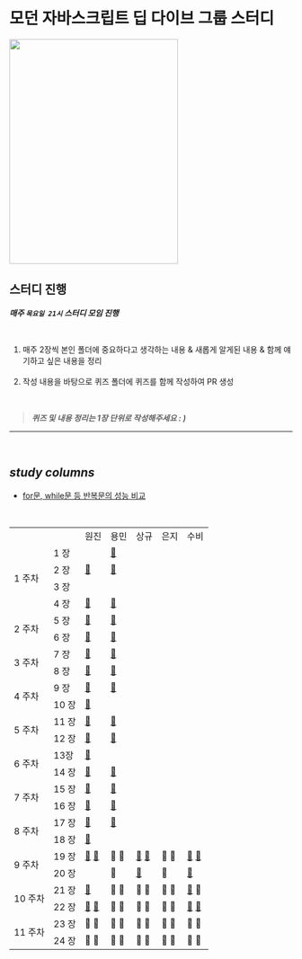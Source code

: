 # 모던 자바스크립트 딥 다이브 그룹 스터디

<img src="https://user-images.githubusercontent.com/82315118/188323464-fcf913a8-f9b6-4910-ae78-2274ed9ef910.png" width="300" height="400"/>

## 스터디 진행

**_매주 `목요일 21시` 스터디 모임 진행_**

<br>

<ol>
  <li> 매주 2장씩 본인 폴더에 중요하다고 생각하는 내용 & 새롭게 알게된 내용 & 함께 얘기하고 싶은 내용을 정리</li>
<br>
  <li>작성 내용을 바탕으로 퀴즈 폴더에 퀴즈를 함께 작성하여 PR 생성</li>
</ol>

<br>

> **_퀴즈 및 내용 정리는 1장 단위로 작성해주세요 : )_**

<hr><br>

## _study columns_

- <a href="https://velog.io/@wonjin95/replicate-performance-comparison">for문, while문 등 반복문의 성능 비교</a>

<br>

<table>
    <tr>
        <td />
        <td />
        <td>원진</td>
        <td>용민</td>
        <td>상규</td>
        <td>은지</td>
        <td>수비</td>
    </tr>
    <tr>
        <td rowspan="5">1 주차</td>
    </tr>
    <tr>
        <td>1 장</td>
        <td />
        <td><a href="https://github.com/Mokoko-will-be-plant/JavaScript-Deep-Dive/tree/master/study/01%EC%9E%A5%20%ED%94%84%EB%A1%9C%EA%B7%B8%EB%9E%98%EB%B0%8D">📖</a></td>
        <td />
        <td />
        <td />
    </tr>
   <tr>
        <td>2 장</td>
        <td><a href="https://github.com/Mokoko-will-be-plant/JavaScript-Deep-Dive/blob/master/study/02%EC%9E%A5%20%EC%9E%90%EB%B0%94%EC%8A%A4%ED%81%AC%EB%A6%BD%ED%8A%B8%EB%9E%80/%EC%9B%90%EC%A7%84.md">📖</a></td>
        <td><a href="https://github.com/Mokoko-will-be-plant/JavaScript-Deep-Dive/blob/master/study/02%EC%9E%A5%20%EC%9E%90%EB%B0%94%EC%8A%A4%ED%81%AC%EB%A6%BD%ED%8A%B8%EB%9E%80/%EC%9A%A9%EB%AF%BC.md">📖</a></td>
        <td />
        <td />
        <td />
    </tr>
   <tr>
        <td>3 장</td>
        <td />
        <td />
        <td />
        <td />
        <td />
    </tr>
   <tr>
        <td>4 장</td>
        <td><a href="https://github.com/Mokoko-will-be-plant/JavaScript-Deep-Dive/blob/master/study/04%EC%9E%A5%20%EB%B3%80%EC%88%98/%EC%9B%90%EC%A7%84.md">📖</a></td>
        <td><a href="https://github.com/Mokoko-will-be-plant/JavaScript-Deep-Dive/blob/master/study/04%EC%9E%A5%20%EB%B3%80%EC%88%98/%EC%9A%A9%EB%AF%BC.md">📖</a></td>
        <td />
        <td />
        <td />
    </tr>
    <tr>
        <td rowspan="3">2 주차</td>
    </tr>
    <tr>
        <td>5 장</td>
        <td><a href="https://github.com/Mokoko-will-be-plant/JavaScript-Deep-Dive/blob/master/study/05%EC%9E%A5%20%ED%91%9C%ED%98%84%EC%8B%9D%EA%B3%BC%20%EB%AC%B8/%EC%9B%90%EC%A7%84.md">📖</a></td>
        <td><a href="https://github.com/Mokoko-will-be-plant/JavaScript-Deep-Dive/blob/master/study/05%EC%9E%A5%20%ED%91%9C%ED%98%84%EC%8B%9D%EA%B3%BC%20%EB%AC%B8/%EC%9A%A9%EB%AF%BC.md">📖</a></td>
        <td />
        <td />
        <td />
    </tr>
   <tr>
        <td>6 장</td>
        <td><a href="https://github.com/Mokoko-will-be-plant/JavaScript-Deep-Dive/blob/master/study/06%EC%9E%A5%20%EB%8D%B0%EC%9D%B4%ED%84%B0%20%ED%83%80%EC%9E%85/%EC%9B%90%EC%A7%84.md">📖</a></td>
        <td><a href="https://github.com/Mokoko-will-be-plant/JavaScript-Deep-Dive/blob/master/study/06%EC%9E%A5%20%EB%8D%B0%EC%9D%B4%ED%84%B0%20%ED%83%80%EC%9E%85/%EC%9A%A9%EB%AF%BC.md">📖</a></td>
        <td />
        <td />
        <td />
    </tr>
    <tr>
        <td rowspan="3">3 주차</td>
    </tr>
    <tr>
        <td>7 장</td>
        <td><a href="https://github.com/Mokoko-will-be-plant/JavaScript-Deep-Dive/blob/master/study/07%EC%9E%A5%20%EC%97%B0%EC%82%B0%EC%9E%90/%EC%9B%90%EC%A7%84.md">📖</a></td>
        <td><a href="https://github.com/Mokoko-will-be-plant/JavaScript-Deep-Dive/blob/master/study/07%EC%9E%A5%20%EC%97%B0%EC%82%B0%EC%9E%90/%EC%9A%A9%EB%AF%BC.md">📖</a></td>
        <td />
        <td />
        <td />
    </tr>
   <tr>
        <td>8 장</td>
        <td><a href="https://github.com/Mokoko-will-be-plant/JavaScript-Deep-Dive/blob/master/study/08%EC%9E%A5%20%EC%A0%9C%EC%96%B4%EB%AC%B8/%EC%9B%90%EC%A7%84.md">📖</a></td>
        <td><a href="https://github.com/Mokoko-will-be-plant/JavaScript-Deep-Dive/blob/master/study/08%EC%9E%A5%20%EC%A0%9C%EC%96%B4%EB%AC%B8/%EC%9A%A9%EB%AF%BC.md">📖</a></td>
        <td />
        <td />
        <td />
    </tr>
    <tr>
        <td rowspan="3">4 주차</td>
    </tr>
    <tr>
        <td>9 장</td>
        <td><a href="https://github.com/Mokoko-will-be-plant/JavaScript-Deep-Dive/blob/master/study/09%EC%9E%A5%20%ED%83%80%EC%9E%85%20%EB%B3%80%ED%99%98%EA%B3%BC%20%EB%8B%A8%EC%B6%95%20%ED%8F%89%EA%B0%80/%EC%9B%90%EC%A7%84.md">📖</a></td>
        <td><a href="https://github.com/Mokoko-will-be-plant/JavaScript-Deep-Dive/blob/master/study/09%EC%9E%A5%20%ED%83%80%EC%9E%85%20%EB%B3%80%ED%99%98%EA%B3%BC%20%EB%8B%A8%EC%B6%95%20%ED%8F%89%EA%B0%80/%EC%9A%A9%EB%AF%BC.md">📖</a></td>
        <td />
        <td />
        <td />
    </tr>
   <tr>
        <td>10 장</td>
        <td><a href="https://github.com/Mokoko-will-be-plant/JavaScript-Deep-Dive/blob/master/study/10%EC%9E%A5%20%EA%B0%9D%EC%B2%B4%20%EB%A6%AC%ED%84%B0%EB%9F%B4/%EC%9B%90%EC%A7%84.md">📖</a></td>
        <td />
        <td />
        <td />
        <td />
    </tr>
    <tr>
        <td rowspan="3">5 주차</td>
    </tr>
    <tr>
        <td>11 장</td>
        <td><a href="https://github.com/Mokoko-will-be-plant/JavaScript-Deep-Dive/blob/master/study/11%EC%9E%A5%20%EC%9B%90%EC%8B%9C%20%EA%B0%92%EA%B3%BC%20%EA%B0%9D%EC%B2%B4%EC%9D%98%20%EB%B9%84%EA%B5%90/%EC%9B%90%EC%A7%84.md">📖</a></td>
        <td><a href="https://github.com/Mokoko-will-be-plant/JavaScript-Deep-Dive/blob/master/study/11%EC%9E%A5%20%EC%9B%90%EC%8B%9C%20%EA%B0%92%EA%B3%BC%20%EA%B0%9D%EC%B2%B4%EC%9D%98%20%EB%B9%84%EA%B5%90/%EC%9A%A9%EB%AF%BC.md">📖</a></td>
        <td />
        <td />
        <td />
    </tr>
   <tr>
        <td>12 장</td>
        <td><a href="https://github.com/Mokoko-will-be-plant/JavaScript-Deep-Dive/blob/master/study/12%EC%9E%A5%20%ED%95%A8%EC%88%98/%EC%9B%90%EC%A7%84.md">📖</a></td>
        <td><a href="https://github.com/Mokoko-will-be-plant/JavaScript-Deep-Dive/blob/master/study/12%EC%9E%A5%20%ED%95%A8%EC%88%98/%EC%9A%A9%EB%AF%BC.md">📖</a></td>
        <td />
        <td />
        <td />
    </tr>
    <tr>
        <td rowspan="3">6 주차</td>
    </tr>
    <tr>
        <td>13장</td>
        <td><a href="https://github.com/Mokoko-will-be-plant/JavaScript-Deep-Dive/blob/master/study/13%EC%9E%A5%20%EC%8A%A4%EC%BD%94%ED%94%84/%EC%9B%90%EC%A7%84.md">📖</a></td>
        <td />
        <td />
        <td />
        <td />
    </tr>
   <tr>
        <td>14 장</td>
        <td><a href="https://github.com/Mokoko-will-be-plant/JavaScript-Deep-Dive/blob/master/study/14%EC%9E%A5%20%EC%A0%84%EC%97%AD%20%EB%B3%80%EC%88%98%EC%9D%98%20%EB%AC%B8%EC%A0%9C%EC%A0%90/%EC%9B%90%EC%A7%84.md">📖</a></td>
        <td><a href="https://github.com/Mokoko-will-be-plant/JavaScript-Deep-Dive/blob/master/study/14%EC%9E%A5%20%EC%A0%84%EC%97%AD%20%EB%B3%80%EC%88%98%EC%9D%98%20%EB%AC%B8%EC%A0%9C%EC%A0%90/%EC%9A%A9%EB%AF%BC.md">📖</a></td>
        <td />
        <td />
        <td />
    </tr>
    <tr>
        <td rowspan="3">7 주차</td>
    </tr>
    <tr>
        <td>15 장</td>
        <td><a href="https://github.com/Mokoko-will-be-plant/JavaScript-Deep-Dive/blob/master/study/15%EC%9E%A5%20let%2Cconst%20%ED%82%A4%EC%9B%8C%EB%93%9C%EC%99%80%20%EB%B8%94%EB%A1%9D%20%EB%A0%88%EB%B2%A8%20%EC%8A%A4%EC%BD%94%ED%94%84/%EC%9B%90%EC%A7%84.md">📖</a></td>
        <td><a href="https://github.com/Mokoko-will-be-plant/JavaScript-Deep-Dive/blob/master/study/15%EC%9E%A5%20let%2Cconst%20%ED%82%A4%EC%9B%8C%EB%93%9C%EC%99%80%20%EB%B8%94%EB%A1%9D%20%EB%A0%88%EB%B2%A8%20%EC%8A%A4%EC%BD%94%ED%94%84/%EC%9A%A9%EB%AF%BC.md">📖</a></td>
        <td />
        <td />
        <td />
    </tr>
   <tr>
        <td>16 장</td>
        <td><a href="https://github.com/Mokoko-will-be-plant/JavaScript-Deep-Dive/blob/master/study/16%EC%9E%A5%20%ED%94%84%EB%A1%9C%ED%8D%BC%ED%8B%B0%20%EC%96%B4%ED%8A%B8%EB%A6%AC%EB%B7%B0%ED%8A%B8/%EC%9B%90%EC%A7%84.md">📖</a></td>
        <td><a href="https://github.com/Mokoko-will-be-plant/JavaScript-Deep-Dive/blob/master/study/16%EC%9E%A5%20%ED%94%84%EB%A1%9C%ED%8D%BC%ED%8B%B0%20%EC%96%B4%ED%8A%B8%EB%A6%AC%EB%B7%B0%ED%8A%B8/%EC%9A%A9%EB%AF%BC.md">📖</a></td>
        <td />
        <td />
        <td />
    </tr>
    <tr>
        <td rowspan="3">8 주차</td>
    </tr>
    <tr>
        <td>17 장</td>
        <td><a href="https://github.com/Mokoko-will-be-plant/JavaScript-Deep-Dive/blob/master/study/17%EC%9E%A5%20%EC%83%9D%EC%84%B1%EC%9E%90%20%ED%95%A8%EC%88%98%EC%97%90%20%EC%9D%98%ED%95%9C%20%EA%B0%9D%EC%B2%B4%20%EC%83%9D%EC%84%B1/%EC%9B%90%EC%A7%84.md">📖</a></td>
        <td><a href="https://github.com/Mokoko-will-be-plant/JavaScript-Deep-Dive/blob/master/study/17%EC%9E%A5%20%EC%83%9D%EC%84%B1%EC%9E%90%20%ED%95%A8%EC%88%98%EC%97%90%20%EC%9D%98%ED%95%9C%20%EA%B0%9D%EC%B2%B4%20%EC%83%9D%EC%84%B1/%EC%9A%A9%EB%AF%BC.md">📖</a></td>
        <td />
        <td />
        <td />
    </tr>
   <tr>
        <td>18 장</td>
        <td><a href="https://github.com/Mokoko-will-be-plant/JavaScript-Deep-Dive/blob/master/study/18%EC%9E%A5%20%ED%95%A8%EC%88%98%EC%99%80%20%EC%9D%BC%EA%B8%89%20%EA%B0%9D%EC%B2%B4/%EC%9B%90%EC%A7%84.md">📖</a></td>
        <td />
        <td />
        <td />
        <td />
    </tr>
    <tr>
        <td rowspan="3">9 주차</td>
    </tr>
    <tr>
        <td>19 장</td>
        <td><a href="https://github.com/wonjin-dev/JavaScript-Deep-Dive/blob/master/study/19%EC%9E%A5%20%ED%94%84%EB%A1%9C%ED%86%A0%20%ED%83%80%EC%9E%85/%EC%9B%90%EC%A7%84.md">📕</a> <a href="https://github.com/wonjin-dev/JavaScript-Deep-Dive/blob/master/study/19%EC%9E%A5%20%ED%94%84%EB%A1%9C%ED%86%A0%20%ED%83%80%EC%9E%85/%EC%9B%90%EC%A7%84.md">💯</a></td>
        <td><a>📙</a> <a>💯</a></td>
        <td><a href="https://github.com/Mokoko-will-be-plant/JavaScript-Deep-Dive/blob/master/study/19%EC%9E%A5%20%ED%94%84%EB%A1%9C%ED%86%A0%20%ED%83%80%EC%9E%85/%EC%83%81%EA%B7%9C.md">📒</a> <a href="https://github.com/Mokoko-will-be-plant/JavaScript-Deep-Dive/blob/master/quiz/19%EC%9E%A5%20%ED%94%84%EB%A1%9C%ED%86%A0%20%ED%83%80%EC%9E%85/%EC%83%81%EA%B7%9C.js">💯</a></td>
        <td><a>📗</a> <a>💯</a></td>
        <td><a href="https://github.com/Mokoko-will-be-plant/JavaScript-Deep-Dive/blob/master/study/19%EC%9E%A5%20%ED%94%84%EB%A1%9C%ED%86%A0%20%ED%83%80%EC%9E%85/%EC%88%98%EB%B9%84.md">📘</a> <a href="https://github.com/Mokoko-will-be-plant/JavaScript-Deep-Dive/tree/master/quiz/19%EC%9E%A5%20%ED%94%84%EB%A1%9C%ED%86%A0%20%ED%83%80%EC%9E%85">💯</a></td>
    </tr>
   <tr>
        <td>20 장</td>
        <td/ >
        <td><a>📙</a></td>
        <td><a href="https://github.com/Mokoko-will-be-plant/JavaScript-Deep-Dive/blob/master/study/20%EC%9E%A5%20Strict%20Mode/%EC%83%81%EA%B7%9C.md">📒</a></td>
        <td><a>📗</a></td>
        <td><a href="https://github.com/Mokoko-will-be-plant/JavaScript-Deep-Dive/blob/master/study/20%EC%9E%A5%20Strict%20Mode/%EC%88%98%EB%B9%84.md">📘</a></td>
    </tr>
    <tr>
        <td rowspan="3">10 주차</td>
    </tr>
    <tr>
        <td>21 장</td>
        <td><a href="https://github.com/Mokoko-will-be-plant/JavaScript-Deep-Dive/blob/master/study/21%EC%9E%A5%20%EB%B9%8C%ED%8A%B8%EC%9D%B8%20%EA%B0%9D%EC%B2%B4/%EC%9B%90%EC%A7%84.md">📕</a> </td>
        <td><a>📙</a> <a>💯</a></td>
        <td><a>📒</a> <a>💯</a></td>
        <td><a>📗</a> <a>💯</a></td>
        <td><a href="https://github.com/Mokoko-will-be-plant/JavaScript-Deep-Dive/blob/master/study/21%EC%9E%A5%20%EB%B9%8C%ED%8A%B8%EC%9D%B8%20%EA%B0%9D%EC%B2%B4/%EC%88%98%EB%B9%84.md">📘</a> <a>💯</a></td>
    </tr>
   <tr>
        <td>22 장</td>
        <td><a href="https://github.com/Mokoko-will-be-plant/JavaScript-Deep-Dive/blob/master/study/22%EC%9E%A5%20this/%EC%9B%90%EC%A7%84.md">📕</a> <a href="https://github.com/Mokoko-will-be-plant/JavaScript-Deep-Dive/blob/master/quiz/22%EC%9E%A5%20this/%EC%9B%90%EC%A7%84.js">💯</a></td>
        <td><a>📙</a> <a>💯</a></td>
        <td><a>📒</a> <a>💯</a></td>
        <td><a>📗</a> <a>💯</a></td>
        <td><a href="https://github.com/Mokoko-will-be-plant/JavaScript-Deep-Dive/blob/master/study/21%EC%9E%A5%20%EB%B9%8C%ED%8A%B8%EC%9D%B8%20%EA%B0%9D%EC%B2%B4/%EC%88%98%EB%B9%84.md">📘</a> <a href="https://github.com/Mokoko-will-be-plant/JavaScript-Deep-Dive/blob/master/quiz/22%EC%9E%A5%20this/%EC%88%98%EB%B9%84.js">💯</a></td>
    </tr>
    <tr>
        <td rowspan="3">11 주차</td>
    </tr>
    <tr>
        <td>23 장</td>
        <td><a>📕</a> <a>💯</a></td>
        <td><a>📙</a> <a>💯</a></td>
        <td><a>📒</a> <a>💯</a></td>
        <td><a>📗</a> <a>💯</a></td>
        <td><a>📘</a> <a>💯</a></td>
    </tr>
   <tr>
        <td>24 장</td>
        <td><a>📕</a> <a>💯</a></td>
        <td><a>📙</a> <a>💯</a></td>
        <td><a>📒</a> <a>💯</a></td>
        <td><a>📗</a> <a>💯</a></td>
        <td><a>📘</a> <a>💯</a></td>
    </tr>
    <!-- <tr>
        <td rowspan="3">12 주차</td>
    </tr>
    <tr>
        <td>25 장</td>
        <td><a>📕</a> <a>💯</a></td>
        <td><a>📙</a> <a>💯</a></td>
        <td><a>📒</a> <a>💯</a></td>
        <td><a>📗</a> <a>💯</a></td>
        <td><a>📘</a> <a>💯</a></td>
    </tr>
   <tr>
        <td>26 장</td>
        <td><a>📕</a> <a>💯</a></td>
        <td><a>📙</a> <a>💯</a></td>
        <td><a>📒</a> <a>💯</a></td>
        <td><a>📗</a> <a>💯</a></td>
        <td><a>📘</a> <a>💯</a></td>
    </tr> -->
    <!-- <tr>
        <td rowspan="3">13 주차</td>
    </tr>
    <tr>
        <td>27 장</td>
        <td><a>📕</a> <a>💯</a></td>
        <td><a>📙</a> <a>💯</a></td>
        <td><a>📒</a> <a>💯</a></td>
        <td><a>📗</a> <a>💯</a></td>
        <td><a>📘</a> <a>💯</a></td>
    </tr>
   <tr>
        <td>28 장</td>
        <td><a>📕</a> <a>💯</a></td>
        <td><a>📙</a> <a>💯</a></td>
        <td><a>📒</a> <a>💯</a></td>
        <td><a>📗</a> <a>💯</a></td>
        <td><a>📘</a> <a>💯</a></td>
    </tr> -->
    <!-- <tr>
        <td rowspan="3">14 주차</td>
    </tr>
    <tr>
        <td>29 장</td>
        <td><a>📕</a> <a>💯</a></td>
        <td><a>📙</a> <a>💯</a></td>
        <td><a>📒</a> <a>💯</a></td>
        <td><a>📗</a> <a>💯</a></td>
        <td><a>📘</a> <a>💯</a></td>
    </tr>
   <tr>
        <td>30 장</td>
        <td><a>📕</a> <a>💯</a></td>
        <td><a>📙</a> <a>💯</a></td>
        <td><a>📒</a> <a>💯</a></td>
        <td><a>📗</a> <a>💯</a></td>
        <td><a>📘</a> <a>💯</a></td>
    </tr> -->
    <!-- <tr>
        <td rowspan="3">15 주차</td>
    </tr>
    <tr>
        <td>31 장</td>
        <td><a>📕</a> <a>💯</a></td>
        <td><a>📙</a> <a>💯</a></td>
        <td><a>📒</a> <a>💯</a></td>
        <td><a>📗</a> <a>💯</a></td>
        <td><a>📘</a> <a>💯</a></td>
    </tr>
   <tr>
        <td>32 장</td>
        <td><a>📕</a> <a>💯</a></td>
        <td><a>📙</a> <a>💯</a></td>
        <td><a>📒</a> <a>💯</a></td>
        <td><a>📗</a> <a>💯</a></td>
        <td><a>📘</a> <a>💯</a></td>
    </tr> -->
    <!-- <tr>
        <td rowspan="3">16 주차</td>
    </tr>
    <tr>
        <td>33 장</td>
        <td><a>📕</a> <a>💯</a></td>
        <td><a>📙</a> <a>💯</a></td>
        <td><a>📒</a> <a>💯</a></td>
        <td><a>📗</a> <a>💯</a></td>
        <td><a>📘</a> <a>💯</a></td>
    </tr>
   <tr>
        <td>34 장</td>
        <td><a>📕</a> <a>💯</a></td>
        <td><a>📙</a> <a>💯</a></td>
        <td><a>📒</a> <a>💯</a></td>
        <td><a>📗</a> <a>💯</a></td>
        <td><a>📘</a> <a>💯</a></td>
    </tr> -->
    <!-- <tr>
        <td rowspan="3">17 주차</td>
    </tr>
    <tr>
        <td>35 장</td>
        <td><a>📕</a> <a>💯</a></td>
        <td><a>📙</a> <a>💯</a></td>
        <td><a>📒</a> <a>💯</a></td>
        <td><a>📗</a> <a>💯</a></td>
        <td><a>📘</a> <a>💯</a></td>
    </tr>
   <tr>
        <td>36 장</td>
        <td><a>📕</a> <a>💯</a></td>
        <td><a>📙</a> <a>💯</a></td>
        <td><a>📒</a> <a>💯</a></td>
        <td><a>📗</a> <a>💯</a></td>
        <td><a>📘</a> <a>💯</a></td>
    </tr> -->
    <!-- <tr>
        <td rowspan="3">18 주차</td>
    </tr>
    <tr>
        <td>37 장</td>
        <td><a>📕</a> <a>💯</a></td>
        <td><a>📙</a> <a>💯</a></td>
        <td><a>📒</a> <a>💯</a></td>
        <td><a>📗</a> <a>💯</a></td>
        <td><a>📘</a> <a>💯</a></td>
    </tr>
   <tr>
        <td>38 장</td>
        <td><a>📕</a> <a>💯</a></td>
        <td><a>📙</a> <a>💯</a></td>
        <td><a>📒</a> <a>💯</a></td>
        <td><a>📗</a> <a>💯</a></td>
        <td><a>📘</a> <a>💯</a></td>
    </tr> -->
    <!-- <tr>
        <td rowspan="3">19 주차</td>
    </tr>
    <tr>
        <td>39 장</td>
        <td><a>📕</a> <a>💯</a></td>
        <td><a>📙</a> <a>💯</a></td>
        <td><a>📒</a> <a>💯</a></td>
        <td><a>📗</a> <a>💯</a></td>
        <td><a>📘</a> <a>💯</a></td>
    </tr>
   <tr>
        <td>40 장</td>
        <td><a>📕</a> <a>💯</a></td>
        <td><a>📙</a> <a>💯</a></td>
        <td><a>📒</a> <a>💯</a></td>
        <td><a>📗</a> <a>💯</a></td>
        <td><a>📘</a> <a>💯</a></td>
    </tr> -->
    <!-- <tr>
        <td rowspan="3">20 주차</td>
    </tr>
    <tr>
        <td>41 장</td>
        <td><a>📕</a> <a>💯</a></td>
        <td><a>📙</a> <a>💯</a></td>
        <td><a>📒</a> <a>💯</a></td>
        <td><a>📗</a> <a>💯</a></td>
        <td><a>📘</a> <a>💯</a></td>
    </tr>
   <tr>
        <td>42 장</td>
        <td><a>📕</a> <a>💯</a></td>
        <td><a>📙</a> <a>💯</a></td>
        <td><a>📒</a> <a>💯</a></td>
        <td><a>📗</a> <a>💯</a></td>
        <td><a>📘</a> <a>💯</a></td>
    </tr> -->
    <!-- <tr>
        <td rowspan="3">21 주차</td>
    </tr>
    <tr>
        <td>43 장</td>
        <td><a>📕</a> <a>💯</a></td>
        <td><a>📙</a> <a>💯</a></td>
        <td><a>📒</a> <a>💯</a></td>
        <td><a>📗</a> <a>💯</a></td>
        <td><a>📘</a> <a>💯</a></td>
    </tr>
   <tr>
        <td>44 장</td>
        <td><a>📕</a> <a>💯</a></td>
        <td><a>📙</a> <a>💯</a></td>
        <td><a>📒</a> <a>💯</a></td>
        <td><a>📗</a> <a>💯</a></td>
        <td><a>📘</a> <a>💯</a></td>
    </tr>
    <tr>
        <td rowspan="3">22 주차</td>
    </tr>
    <tr>
        <td>45 장</td>
        <td><a>📕</a> <a>💯</a></td>
        <td><a>📙</a> <a>💯</a></td>
        <td><a>📒</a> <a>💯</a></td>
        <td><a>📗</a> <a>💯</a></td>
        <td><a>📘</a> <a>💯</a></td>
    </tr>
   <tr>
        <td>46 장</td>
        <td><a>📕</a> <a>💯</a></td>
        <td><a>📙</a> <a>💯</a></td>
        <td><a>📒</a> <a>💯</a></td>
        <td><a>📗</a> <a>💯</a></td>
        <td><a>📘</a> <a>💯</a></td>
    </tr> -->
    <!-- <tr>
        <td rowspan="3">23 주차</td>
    </tr>
    <tr>
        <td>47 장</td>
        <td><a>📕</a> <a>💯</a></td>
        <td><a>📙</a> <a>💯</a></td>
        <td><a>📒</a> <a>💯</a></td>
        <td><a>📗</a> <a>💯</a></td>
        <td><a>📘</a> <a>💯</a></td>
    </tr>
   <tr>
        <td>48 장</td>
        <td><a>📕</a> <a>💯</a></td>
        <td><a>📙</a> <a>💯</a></td>
        <td><a>📒</a> <a>💯</a></td>
        <td><a>📗</a> <a>💯</a></td>
        <td><a>📘</a> <a>💯</a></td>
    </tr> -->
    <!-- <tr>
        <td rowspan="3">24 주차</td>
    </tr>
    <tr>
        <td>49 장</td>
        <td><a>📕</a> <a>💯</a></td>
        <td><a>📙</a> <a>💯</a></td>
        <td><a>📒</a> <a>💯</a></td>
        <td><a>📗</a> <a>💯</a></td>
        <td><a>📘</a> <a>💯</a></td>
    </tr> -->
</table>
